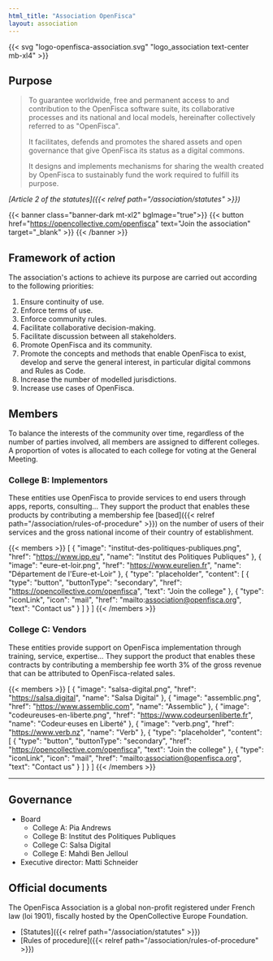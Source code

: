 ```yaml
---
html_title: "Association OpenFisca"
layout: association
---
```


{{< svg "logo-openfisca-association.svg" "logo_association text-center mb-xl4" >}}

## Purpose

> To guarantee worldwide, free and permanent access to and contribution to the OpenFisca software suite, its collaborative processes and its national and local models, hereinafter collectively referred to as "OpenFisca".
>
>It facilitates, defends and promotes the shared assets and open governance that give OpenFisca its status as a digital commons.
>
>It designs and implements mechanisms for sharing the wealth created by OpenFisca to sustainably fund the work required to fulfill its purpose.

<cite>[Article 2 of the statutes]({{< relref path="/association/statutes" >}})</cite>

{{< banner class="banner-dark mt-xl2" bgImage="true">}}
  {{< button href="https://opencollective.com/openfisca" text="Join the association" target="_blank" >}}
{{< /banner >}}

## Framework of action

The association's actions to achieve its purpose are carried out according to the following priorities:

1. Ensure continuity of use.
2. Enforce terms of use.
3. Enforce community rules.
4. Facilitate collaborative decision-making.
5. Facilitate discussion between all stakeholders.
6. Promote OpenFisca and its community.
7. Promote the concepts and methods that enable OpenFisca to exist, develop and serve the general interest, in particular digital commons and Rules as Code.
8. Increase the number of modelled jurisdictions.
9. Increase use cases of OpenFisca.

## Members

To balance the interests of the community over time, regardless of the number of parties involved, all members are assigned to different colleges. A proportion of votes is allocated to each college for voting at the General Meeting.

### College B: Implementors

These entities use OpenFisca to provide services to end users through apps, reports, consulting… They support the product that enables these products by contributing a membership fee [based]({{< relref path="/association/rules-of-procedure" >}}) on the number of users of their services and the gross national income of their country of establishment.

{{< members >}}
  [
    {
      "image": "institut-des-politiques-publiques.png",
      "href": "https://www.ipp.eu",
      "name": "Institut des Politiques Publiques"
    },
    {
      "image": "eure-et-loir.png",
      "href": "https://www.eurelien.fr",
      "name": "Département de l'Eure-et-Loir"
    },
    {
      "type": "placeholder",
      "content": [
        {
          "type": "button",
          "buttonType": "secondary",
          "href": "https://opencollective.com/openfisca",
          "text": "Join the college"
        },
        {
          "type": "iconLink",
          "icon": "mail",
          "href": "mailto:association@openfisca.org",
          "text": "Contact us"
        }
      ]
    }
  ]
{{< /members >}}

### College C: Vendors

These entities provide support on OpenFisca implementation through training, service, expertise… They support the product that enables these contracts by contributing a membership fee worth 3% of the gross revenue that can be attributed to OpenFisca-related sales.

{{< members >}}
  [
    {
      "image": "salsa-digital.png",
      "href": "https://salsa.digital",
      "name": "Salsa Digital"
    },
    {
      "image": "assemblic.png",
      "href": "https://www.assemblic.com",
      "name": "Assemblic"
    },
    {
      "image": "codeureuses-en-liberte.png",
      "href": "https://www.codeursenliberte.fr",
      "name": "Codeur·euses en Liberté"
    },
    {
      "image": "verb.png",
      "href": "https://www.verb.nz",
      "name": "Verb"
    },
    {
      "type": "placeholder",
      "content": [
        {
          "type": "button",
          "buttonType": "secondary",
          "href": "https://opencollective.com/openfisca",
          "text": "Join the college"
        },
        {
          "type": "iconLink",
          "icon": "mail",
          "href": "mailto:association@openfisca.org",
          "text": "Contact us"
        }
      ]
    }
  ]
{{< /members >}}

---

## Governance

- Board
  - College A: Pia Andrews
  - College B: Institut des Politiques Publiques
  - College C: Salsa Digital
  - College E: Mahdi Ben Jelloul
- Executive director: Matti Schneider

## Official documents

The OpenFisca Association is a global non-profit registered under French law (loi 1901), fiscally hosted by the OpenCollective Europe Foundation.

- [Statutes]({{< relref path="/association/statutes" >}})
- [Rules of procedure]({{< relref path="/association/rules-of-procedure" >}})
